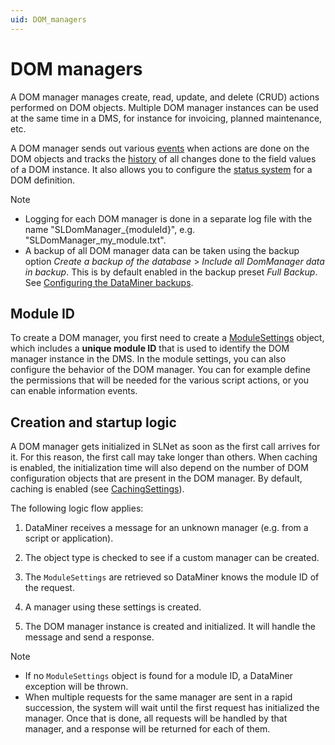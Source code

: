 ```yaml
---
uid: DOM_managers
---
```


# DOM managers

A DOM manager manages create, read, update, and delete (CRUD) actions performed on DOM objects. Multiple DOM manager instances can be used at the same time in a DMS, for instance for invoicing, planned maintenance, etc.

A DOM manager sends out various [events](xref:DOM_events) when actions are done on the DOM objects and tracks the [history](xref:DOM_history) of all changes done to the field values of a DOM instance. It also allows you to configure the [status system](xref:DOM_status_system) for a DOM definition.

> [!NOTE]
>
> - Logging for each DOM manager is done in a separate log file with the name "SLDomManager_{moduleId}", e.g. "SLDomManager_my_module.txt".
> - A backup of all DOM manager data can be taken using the backup option *Create a backup of the database* > *Include all DomManager data in backup*. This is by default enabled in the backup preset *Full Backup*. See [Configuring the DataMiner backups](xref:Backing_up_a_DataMiner_Agent_in_DataMiner_Cube#configuring-the-dataminer-backups).

## Module ID

To create a DOM manager, you first need to create a [ModuleSettings](xref:DOM_ModuleSettings) object, which includes a **unique module ID** that is used to identify the DOM manager instance in the DMS. In the module settings, you can also configure the behavior of the DOM manager. You can for example define the permissions that will be needed for the various script actions, or you can enable information events.

## Creation and startup logic

A DOM manager gets initialized in SLNet as soon as the first call arrives for it. For this reason, the first call may take longer than others. When caching is enabled, the initialization time will also depend on the number of DOM configuration objects that are present in the DOM manager. By default, caching is enabled (see [CachingSettings](xref:DOM_StorageSettings#cachingsettings)).

The following logic flow applies:

1. DataMiner receives a message for an unknown manager (e.g. from a script or application).

1. The object type is checked to see if a custom manager can be created.

1. The `ModuleSettings` are retrieved so DataMiner knows the module ID of the request.

1. A manager using these settings is created.

1. The DOM manager instance is created and initialized. It will handle the message and send a response.

> [!NOTE]
>
> - If no `ModuleSettings` object is found for a module ID, a DataMiner exception will be thrown.
> - When multiple requests for the same manager are sent in a rapid succession, the system will wait until the first request has initialized the manager. Once that is done, all requests will be handled by that manager, and a response will be returned for each of them.
